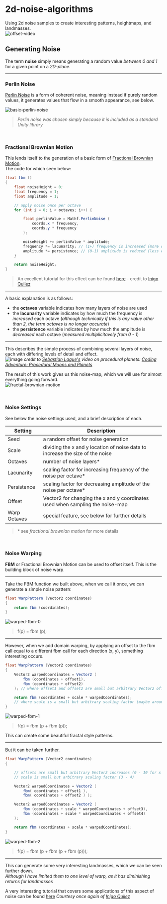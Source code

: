 # 2d-noise-algorithms

Using 2d noise samples to create interesting patterns, heightmaps, and landmasses.  
![offset-video](https://user-images.githubusercontent.com/97237166/151536462-17297341-adfc-4886-a9e3-0a1a16e32035.gif)

## Generating Noise

The term **noise** simply means generating a random value *between 0 and 1* for a given point on a *2D-plane*.

---

### Perlin Noise

[Perlin Noise](https://en.wikipedia.org/wiki/Perlin_noise) is a form of coherent noise, meaning instead if purely random values, it generates values that flow in a smooth appearance, see below.

![basic-perlin-noise](https://user-images.githubusercontent.com/97237166/151536648-66071baf-c911-4577-b979-6e45e778c885.png)

>*Perlin noise was chosen simply because it is included as a standard Unity library*

&nbsp;

### Fractional Brownian Motion

This lends itself to the generation of a basic form of [Fractional Brownian Motion](https://en.wikipedia.org/wiki/Fractional_Brownian_motion).  
The code for which seen below:

```c#
float fbm ()
{
    float noiseHeight = 0;
    float frequency = 1;
    float amplitude = 1;

    // apply noise once per octave
    for (int i = 0; i < octaves; i++) {

        float perlinValue = Mathf.PerlinNoise (
            coords.x * frequency,
            coords.y * frequency
        );

        noiseHeight += perlinValue * amplitude;
        frequency *= lacunarity; // (1+) frequency is increased (more detail)
        amplitude *= persistence; // (0-1) amplitude is reduced (less effect)
    }

    return noiseHeight;
}
```

>An excellent tutorial for this effect can be found [here](https://www.iquilezles.org/www/articles/fbm/fbm.htm) - credit to [Inigo Quilez](https://www.iquilezles.org/)

---

A basic explanation is as follows:

- the **octaves** variable indicates how many layers of noise are used
- the **lacunarity** variable indicates by how much the frequency is *increased* each octave (*although technically if this is any value other than 2, the term octaves is no longer accurate*)
- the **persistence** variable indicates by how much the amplitude is *decreased* each octave (*measured multiplicitavely from 0 - 1*)

---

This describes the simple process of combining several layers of noise, each with differing levels of detail and effect.  
![image](https://user-images.githubusercontent.com/97237166/151534717-c41cc137-25b5-4e3f-809f-e87a57354128.png)
*credit to [Sebastian Lague's](https://www.youtube.com/channel/UCmtyQOKKmrMVaKuRXz02jbQ) video on procedural planets:
[Coding Adventure: Procedural Moons and Planets](https://youtu.be/lctXaT9pxA0?t=513)*

The result of this work gives us this noise-map, which we will use for almost everything going forward.  
![fractal-brownian-motion](https://user-images.githubusercontent.com/97237166/151536714-e6871769-492f-40fd-9d33-f29d3f8b894c.png)

&nbsp;

### Noise Settings

See below the noise settings used, and a brief description of each.

| Setting | Description |
| ------- | ----------- |
| Seed | a random offset for noise generation
| Scale | dividing the x and y location of noise data to increase the size of the noise
| Octaves | number of noise layers*
| Lacunarity | scaling factor for increasing frequency of the noise per octave*
| Persistence | scaling factor for decreasing amplitude of the noise per octave*
| Offset | Vector2 for changing the x and y coordinates used when sampling the noise-map
| Warp Octaves | special feature, see below for further details

>\* see *fractional brownian motion* for more details

&nbsp;

### Noise Warping

**FBM** or Fractional Brownian Motion can be used to offset itself. This is the building block of noise warp.

---

Take the FBM function we built above, when we call it once, we can generate a simple noise pattern:

```c#
float WarpPattern (Vector2 coordinates)
{
    return fbm (coordinates);
}
```

![warped-fbm-0](https://user-images.githubusercontent.com/97237166/151548155-5be47cb8-abe5-48e8-bb04-c9efae78eddf.png)

> f(p) = fbm (p);

---

However, when we add domain warping, by applying an offset to the fbm call equal to a different fbm call for each direction (x, y), something interesting occurs.

```c#
float WarpPattern (Vector2 coordinates)
{
    Vector2 warpedCoordinates = Vector2 (
        fbm (coordinates + offset1),
        fbm (coordinates + offset2)
    ); // where offset1 and offset2 are small but arbitrary Vector2 offsets (maybe around 0 - 10)

    return fbm (coordinates + scale * warpedCoordinates);
    // where scale is a small but arbitrary scaling factor (maybe around 3 - 4)
}
```

![warped-fbm-1](https://user-images.githubusercontent.com/97237166/151547736-800a4d11-abc1-4251-9461-7a04a9c9411d.png)

> f(p) = fbm (p + fbm (p));

This can create some beautiful fractal style patterns. 

---

But it can be taken further.

```c#
float WarpPattern (Vector2 coordinates)
{

    // offsets are small but arbitrary Vector2 increases (0 - 10 for x and y)
    // scale is small but arbitrary scaling factor (3 - 4)

    Vector2 warpedCoordinates = Vector2 (
        fbm( coordinates + offset1 ),
        fbm( coordinates + offset2 ) );

    Vector2 warpedCoordinates = Vector2 (
        fbm (coordinates + scale * warpedCoordinates + offset3),
        fbm (coordinates + scale * warpedCoordinates + offset4)
    );

    return fbm (coordinates + scale * warpedCoordinates);
}
```

![warped-fbm-2](https://user-images.githubusercontent.com/97237166/151547685-f5d5852e-718f-42be-aaca-6913c411c9c5.png)

> f(p) = fbm (p + fbm (p + fbm (p)));

---

This can generate some very interesting landmasses, which we can be seen further down.  
*Although I have limited them to one level of warp, as it has diminishing returns for landmasses*

A very interesting tutorial that covers some applications of this aspect of noise can be found [here](https://www.iquilezles.org/www/articles/warp/warp.htm)
*Courtesy once again of [Inigo Quilez](https://www.iquilezles.org/)*
